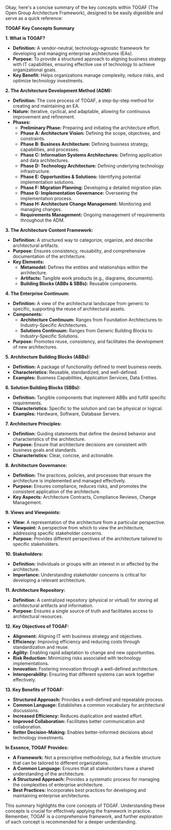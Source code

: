 Okay, here's a concise summary of the key concepts within TOGAF (The Open Group Architecture Framework), designed to be easily digestible and serve as a quick reference:

**TOGAF Key Concepts Summary**

**1. What is TOGAF?**

*   **Definition:** A vendor-neutral, technology-agnostic framework for developing and managing enterprise architectures (EAs).
*   **Purpose:** To provide a structured approach to aligning business strategy with IT capabilities, ensuring effective use of technology to achieve organizational goals.
*   **Key Benefit:** Helps organizations manage complexity, reduce risks, and optimize technology investments.

**2. The Architecture Development Method (ADM):**

*   **Definition:** The core process of TOGAF, a step-by-step method for creating and maintaining an EA.
*   **Nature:** Iterative, cyclical, and adaptable, allowing for continuous improvement and refinement.
*   **Phases:**
    *   **Preliminary Phase:** Preparing and initiating the architecture effort.
    *   **Phase A: Architecture Vision:** Defining the scope, objectives, and constraints.
    *   **Phase B: Business Architecture:** Defining business strategy, capabilities, and processes.
    *   **Phase C: Information Systems Architectures:** Defining application and data architectures.
    *   **Phase D: Technology Architecture:** Defining underlying technology infrastructure.
    *   **Phase E: Opportunities & Solutions:** Identifying potential implementation solutions.
    *   **Phase F: Migration Planning:** Developing a detailed migration plan.
    *   **Phase G: Implementation Governance:** Overseeing the implementation process.
    *   **Phase H: Architecture Change Management:** Monitoring and managing changes.
    *   **Requirements Management:** Ongoing management of requirements throughout the ADM.

**3. The Architecture Content Framework:**

*   **Definition:** A structured way to categorize, organize, and describe architectural artifacts.
*   **Purpose:** Ensures consistency, reusability, and comprehensive documentation of the architecture.
*   **Key Elements:**
    *   **Metamodel:** Defines the entities and relationships within the architecture.
    *   **Artifacts:** Tangible work products (e.g., diagrams, documents).
    *   **Building Blocks (ABBs & SBBs):** Reusable components.

**4. The Enterprise Continuum:**

*   **Definition:** A view of the architectural landscape from generic to specific, supporting the reuse of architectural assets.
*   **Components:**
    *   **Architecture Continuum:** Ranges from Foundation Architectures to Industry-Specific Architectures.
    *   **Solutions Continuum:** Ranges from Generic Building Blocks to Industry-Specific Solutions.
*   **Purpose:** Promotes reuse, consistency, and facilitates the development of new architectures.

**5. Architecture Building Blocks (ABBs):**

*   **Definition:** A package of functionality defined to meet business needs.
*   **Characteristics:** Reusable, standardized, and well-defined.
*   **Examples:** Business Capabilities, Application Services, Data Entities.

**6. Solution Building Blocks (SBBs):**

*   **Definition:** Tangible components that implement ABBs and fulfill specific requirements.
*   **Characteristics:** Specific to the solution and can be physical or logical.
*   **Examples:** Hardware, Software, Database Servers.

**7. Architecture Principles:**

*   **Definition:** Guiding statements that define the desired behavior and characteristics of the architecture.
*   **Purpose:** Ensure that architecture decisions are consistent with business goals and standards.
*   **Characteristics:** Clear, concise, and actionable.

**8. Architecture Governance:**

*   **Definition:** The practices, policies, and processes that ensure the architecture is implemented and managed effectively.
*   **Purpose:** Ensures compliance, reduces risks, and promotes the consistent application of the architecture.
*   **Key Aspects:** Architecture Contracts, Compliance Reviews, Change Management.

**9. Views and Viewpoints:**

*   **View:** A representation of the architecture from a particular perspective.
*   **Viewpoint:** A perspective from which to view the architecture, addressing specific stakeholder concerns.
*   **Purpose:** Provides different perspectives of the architecture tailored to specific stakeholders.

**10. Stakeholders:**

*   **Definition:** Individuals or groups with an interest in or affected by the architecture.
*   **Importance:** Understanding stakeholder concerns is critical for developing a relevant architecture.

**11. Architecture Repository:**

*   **Definition:** A centralized repository (physical or virtual) for storing all architectural artifacts and information.
*   **Purpose:** Ensures a single source of truth and facilitates access to architectural resources.

**12. Key Objectives of TOGAF:**

*   **Alignment:** Aligning IT with business strategy and objectives.
*   **Efficiency:** Improving efficiency and reducing costs through standardization and reuse.
*   **Agility:** Enabling rapid adaptation to change and new opportunities.
*   **Risk Reduction:** Minimizing risks associated with technology implementations.
*   **Innovation:** Fostering innovation through a well-defined architecture.
*  **Interoperability:** Ensuring that different systems can work together effectively.

**13. Key Benefits of TOGAF:**

*   **Structured Approach:** Provides a well-defined and repeatable process.
*   **Common Language:** Establishes a common vocabulary for architectural discussions.
*   **Increased Efficiency:** Reduces duplication and wasted effort.
*   **Improved Collaboration:** Facilitates better communication and collaboration.
*   **Better Decision-Making:** Enables better-informed decisions about technology investments.

**In Essence, TOGAF Provides:**

*   **A Framework:** Not a prescriptive methodology, but a flexible structure that can be tailored to different organizations.
*   **A Common Language:** Ensures that all stakeholders have a shared understanding of the architecture.
*   **A Structured Approach:** Provides a systematic process for managing the complexities of enterprise architecture.
*   **Best Practices:** Incorporates best practices for developing and maintaining enterprise architectures.

This summary highlights the core concepts of TOGAF. Understanding these concepts is crucial for effectively applying the framework in practice. Remember, TOGAF is a comprehensive framework, and further exploration of each concept is recommended for a deeper understanding.
